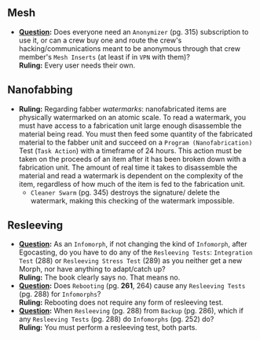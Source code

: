 ## Mesh

- **[Question](https://github.com/itteerde/ep2eRules/issues/2):** Does everyone need an `Anonymizer` (pg. 315) subscription to use it, or can a crew buy one and route the crew's hacking/communications meant to be anonymous through that crew member's `Mesh Inserts` (at least if in `VPN` with them)? <br/>
  **Ruling:** Every user needs their own.


## Nanofabbing

- **Ruling:** Regarding fabber *watermarks*: nanofabricated items are physically watermarked on an atomic scale. To read a watermark, you must have access to a fabrication unit large enough disassemble the material being read. You must then feed some quantity of the fabricated material to the fabber unit and succeed on a `Program (Nanofabrication)` Test (`Task Action`) with a timeframe of 24 hours. This action must be taken on the proceeds of an item after it has been broken down with a fabrication unit. The amount of real time it takes to disassemble the material and read a watermark is dependent on the complexity of the item, regardless of how much of the item is fed to the fabrication unit.
  - `Cleaner Swarm` (pg. 345) destroys the signature/ delete the watermark, making this checking of the watermark impossible.


## Resleeving

- **[Question](https://github.com/itteerde/ep2eRules/issues/1):** As an `Infomorph`, if not changing the kind of `Infomorph`, after Egocasting, do you have to do any of the `Resleeving Tests`: `Integration Test` (288) or `Resleeving Stress Test` (289) as you neither get a new Morph, nor have anything to adapt/catch up? <br/>
  **Ruling:** The book clearly says no. That means no.
- **[Question](https://github.com/itteerde/ep2eRules/issues/3):** Does `Rebooting` (pg. **261**, 264) cause any `Resleeving Tests` (pg. 288) for `Infomorphs`?<br/>
  **Ruling:** Rebooting does not require any form of resleeving test.
- **[Question](https://github.com/itteerde/ep2eRules/issues/4):** When `Resleeving` (pg. 288) from `Backup` (pg. 286), which if any `Resleeving Tests` (pg. 288) do `Infomorphs` (pg. 252) do?<br/>
  **Ruling:** You must perform a resleeving test, both parts.
